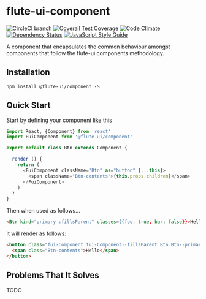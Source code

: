 # flute-ui-component

[![CircleCI branch](https://img.shields.io/circleci/project/github/flute-ui/flute-ui-component/master.svg)](https://circleci.com/gh/flute-ui/flute-ui-component)
[![Coverall Test Coverage](https://img.shields.io/coveralls/flute-ui/flute-ui-component/master.svg)](https://coveralls.io/github/flute-ui/flute-ui-component)
[![Code Climate](https://codeclimate.com/github/flute-ui/flute-ui-component/badges/gpa.svg)](https://codeclimate.com/github/flute-ui/flute-ui-component)
[![Dependency Status](https://www.versioneye.com/user/projects/5830c1aeee1db3003d7b965b/badge.svg)](https://www.versioneye.com/user/projects/5830c1aeee1db3003d7b965b)
[![JavaScript Style Guide](https://img.shields.io/badge/code%20style-standard-brightgreen.svg)](http://standardjs.com/)

A component that encapsulates the common behaviour amongst components that follow the flute-ui components methodology.

## Installation
```
npm install @flute-ui/component -S
```

## Quick Start

Start by defining your component like this

```js
import React, {Component} from 'react'
import FuiComponent from '@flute-ui/component'

export default class Btn extends Component {

  render () {
    return (
      <FuiComponent className="Btn" as="button" {...this}>
        <span className="Btn-contents">{this.props.children}</span>
      </FuiComponent>
    )
  }
}
```

Then when used as follows...

```html
<Btn kind="primary :fillsParent" classes={{foo: true, bar: false}}>Hello</Btn>
```

It will render as follows: 

```html
<button class="fui-Component fui-Component--fillsParent Btn Btn--primary foo">
  <span class="Btn-contents">Hello</span>
</button>
```

## Problems That It Solves
TODO

